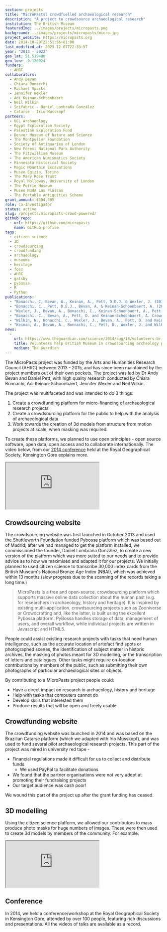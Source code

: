 ```yaml
---
section: projects
title: "MicroPasts: crowdfuelled archaeological research"
description: "A project to crowdsource archaeological research"
institution: The British Museum
featuredImg: ../images/projects/micropasts.png
background: ../images/projects/micropasts/micro.jpg
project_website: https://micropasts.org
date: 2014-10-29T22:51:56+01:00
last_modified_at: 2023-12-07T22:33:57
year: "2013 - 2022"
geo_lat: 51.519400
geo_lon: -0.126924
funders:
  - AHRC
collaborators:
  - Andy Bevan
  - Chiara Bonacchi
  - Rachael Sparks
  - Jennifer Wexler
  - Adi Keinan-Schoonbaert
  - Neil Wilkin
  - Scifabric - Daniel Lombraña González 
  - Catarse - Irio Musskopf
partners:
  - UCL Archaeology
  - Egypt Exploration Society
  - Palestine Exploration Fund
  - Denver Museum of Nature and Science
  - The Montpelier Foundation
  - Society of Antiquaries of London
  - New Forest National Park Authority
  - The Fitzwilliam Museum
  - The American Numismatics Society
  - Minnesota Historical Society
  - Magic Mountain Excavations
  - Museo Egizio, Torino
  - The Mary Rose Trust
  - Royal Holloway, University of London
  - The Petrie Museum
  - Museo MudA Las Plassas
  - The Portable Antiquities Scheme
grant_amount: £394,395
role: Co-Investigator
status: active
slug: /projects/micropasts-crowd-powered/
github_repo: 
  - url: https://github.com/micropasts
    name: GitHub profile
tags:
  - citizen science
  - 3D
  - crowdsourcing
  - crowdfunding
  - archaeology
  - museums
  - heritage
  - foss
  - AHRC
  - gatsby
  - pybossa
  - R
  - Python
publications:
  - "Bonacchi, C, Bevan, A., Keinan, A., Pett, D.E.J. & Wexler, J. (2019) ’Participation in heritage crowdsourcing’ in Museum Management and Curatorship Volume 34 DOI: 10.1080/09647775.2018.1559080"
  - "Bonacchi, C., Pett, D.E.J., Bevan, A. & Keinan-Schoonbaert, A. (2015) ‘Experiments in Crowd-funding Community Archaeology’ in Journal of Community Archaeology Volume 2. DOI: 10.1179/2051819615Z.00000000041"
  - "Wexler, J., Bevan, A., Bonacchi, C., Keinan-Schoonbaert, A., Pett, D. & Wilkin, N. (2015) ’Collective Re-Excavation and Lost Media from the Last Century of British Prehistoric Studies’ in Journal of Contemporary Archaeology DOI: 10.1558/jca.v2i1.27124"
  - "Bonacchi, C., Bevan, A., Pett, D. and Keinan-Schoonbaert, A. Crowd- and Community-Fuelled Archaeology. Early Results from the MicroPasts Project. Proceedings of the Conference ‘Computer Applications and Quantitative Methods in Archaeology’. 22-25 April 2014, Paris, France."
  - "Wilkin, N., Bonacchi, C., Wexler, J., Bevan, A., Pett, D, and Keinan-Schoonbaert (2014) ‘Crowd-sourced Archaeological Research. The MicroPasts Project’ in Archaeology International 17:61-68"
  - "Keinan, A., Bevan, A., Bonnachi, C., Pett, D., Wexler, J. and Wilkin, N. (2014) ‘MicroPasts. An Experiment in Crowdsourcing and Crowdfunding Archaeology’ in British Archaeology November/ December 2014"
news:
  -
    url: https://www.theguardian.com/science/2014/aug/18/volunteers-british-museum-crowdsourcing-archeology
    title: Volunteers help British Museum in crowdsourcing archeology project
    medium: The Guardian
---
```

The MicroPasts project was funded by the Arts and Humanities Research Council (AHRC) between 2013 - 2015, and has since been 
maintained by the project members out of their own pockets. The project was led by Dr Andy Bevan and Daniel Pett, with high quality 
research conducted by Chiara Bonnachi, Adi Keinan-Schoonbaert, Jennifer Wexler and Neil Wilkin. 

The project was multifaceted and was intended to do 3 things:

1. Create a crowdfunding platform for micro-financing of archaeological research projects
2. Create a crowdsourcing platform for the public to help with the analysis of archaeological data
3. Work towards the creation of 3d models from structure from motion projects at scale, when masking was required. 

To create these platforms, we planned to use open principles - open source software, open data, open access and to collaborate
internationally. The video below, from our [2014 conference](https://www.youtube.com/watch?v=QQXK9biDVBY&list=PLYLI4bmKQXBsseVqA91HLs8yI81_WKqjZ) held at the Royal Geographical Society, Kensington Gore explains more. 

<div class="ratio ratio-16x9 my-3"> 
    <iframe src="https://www.youtube.com/embed/yIXH6UsWYNU" title="YouTube video player" allow="accelerometer; autoplay; clipboard-write; encrypted-media; gyroscope; picture-in-picture" allowfullscreen></iframe>
</div>

## Crowdsourcing website 

The crowdsourcing website was first launched in October 2013 and used the Shuttleworth Foundation funded Pybossa platform 
which was based out of Madrid; after we had managed to get the platform installed, we commissioned the founder, Daniel 
Lombraña González, to create a new version of the platform which was more suited to our needs and to provide advice as to how we maximised and 
adapted it for our projects. We initially planned to used citizen science to transcribe 30,000 index cards from 
the British Museum's National Bronze Age Index (NBAI), which was achieved within 13 months (slow progress due to the 
scanning of the records taking a long time.)

> MicroPasts is a free and open-source, crowdsourcing platform which supports massive online data collection about the human past (e.g. for researchers in archaeology, history and heritage). It is inspired by existing multi-application,  crowdsourcing projects such as Zooniverse or Crowdcrafting and, like the latter, is built using the excellent  Pybossa platform. PyBossa handles storage of data, management of users, and overall workflow, while individual projects  are written in Javascript and HTML5.

People could assist existing research projects with tasks that need human intelligence, such as the accurate location of artefact 
find spots or photographed scenes, the identification of subject matter in historic archives, the masking of photos meant 
for 3D modelling, or the transcription of letters and catalogues. Other tasks might require on-location contributions 
by members of the public, such as submitting their own photographs of particular archaeological sites or objects. 

By contributing to a MicroPasts project people could:

* Have a direct impact on research in archaeology, history and heritage
* Help with tasks that computers cannot do
* Develop skills that interested them
* Produce results that will be open and freely usable

## Crowdfunding website 

The crowdfunding website was launched in 2014 and was based on the Brazilian Catarse platform (which we adapted with Irio Musskopf),
and was used to fund several pilot archaeological research projects. This part of the project was mired in university red tape -

* Financial regulations made it difficult for us to collect and distribute funds
  * We used PayPal to facilitate donations 
* We found that the partner organisations were not very adept at promoting their fundraising projects
* Our target audience was cash poor! 

We wound this part of the project up after the grant funding has ceased.

## 3D modelling

Using the citizen science platform, we allowed our contributors to mass produce photo masks for huge numbers 
of images. These were then used to create 3d models by members of the community. For example:

<div class="ratio ratio-16x9 my-3">
<iframe src="https://sketchfab.com/playlists/embed?collection=d7b65a2e3858481f86c6e0181d158449&autostart=0" 
title="Bronze Age Palstaves" 
allowfullscreen
mozallowfullscreen 
webkitallowfullscreen 
allow="autoplay; fullscreen; xr-spatial-tracking" 
xr-spatial-tracking
execution-while-out-of-viewport
execution-while-not-rendered
web-share
></iframe>
</div>

## Conference

In 2014, we held a conference/workshop at the Royal Geographical Society in Kensington Gore, attended by 
over 100 people, featuring rich discussions and presentations. All the videos of talks are available as a record.
